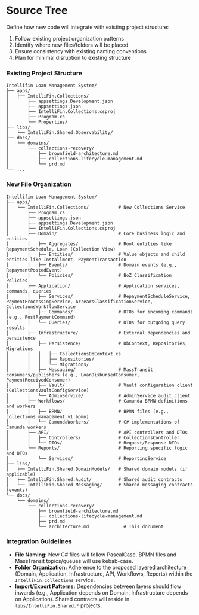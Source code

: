 # Source Tree

Define how new code will integrate with existing project structure:

1. Follow existing project organization patterns
2. Identify where new files/folders will be placed
3. Ensure consistency with existing naming conventions
4. Plan for minimal disruption to existing structure

### Existing Project Structure

```plaintext
Intellifin Loan Management System/
├── apps/
│   ├── IntelliFin.Collections/
│       ├── appsettings.Development.json
│       ├── appsettings.json
│       ├── IntelliFin.Collections.csproj
│       ├── Program.cs
│       └── Properties/
├── libs/
│   └── IntelliFin.Shared.Observability/
├── docs/
│   └── domains/
│       └── collections-recovery/
│           ├── brownfield-architecture.md
│           ├── collections-lifecycle-management.md
│           └── prd.md
└── ...
```

### New File Organization

```plaintext
Intellifin Loan Management System/
├── apps/
│   └── IntelliFin.Collections/           # New Collections Service
│       ├── Program.cs
│       ├── appsettings.json
│       ├── appsettings.Development.json
│       ├── IntelliFin.Collections.csproj
│       ├── Domain/                       # Core business logic and entities
│       │   ├── Aggregates/               # Root entities like RepaymentSchedule, Loan (Collection View)
│       │   ├── Entities/                 # Value objects and child entities like Installment, PaymentTransaction
│       │   ├── Events/                   # Domain events (e.g., RepaymentPostedEvent)
│       │   └── Policies/                 # BoZ Classification Policies
│       ├── Application/                  # Application services, commands, queries
│       │   ├── Services/                 # RepaymentScheduleService, PaymentProcessingService, ArrearsClassificationService, CollectionsWorkflowService
│       │   ├── Commands/                 # DTOs for incoming commands (e.g., PostPaymentCommand)
│       │   └── Queries/                  # DTOs for outgoing query results
│       ├── Infrastructure/               # External dependencies and persistence
│       │   ├── Persistence/              # DbContext, Repositories, Migrations
│       │   │   ├── CollectionsDbContext.cs
│       │   │   ├── Repositories/
│       │   │   └── Migrations/
│       │   ├── Messaging/                # MassTransit consumers/publishers (e.g., LoanDisbursedConsumer, PaymentReceivedConsumer)
│       │   ├── Vault/                    # Vault configuration client (CollectionsVaultConfigService)
│       │   └── AdminService/             # AdminService audit client
│       ├── Workflows/                    # Camunda BPMN definitions and workers
│       │   ├── BPMN/                     # BPMN files (e.g., collections_management_v1.bpmn)
│       │   └── CamundaWorkers/           # C# implementations of Camunda workers
│       ├── API/                          # API controllers and DTOs
│       │   ├── Controllers/              # CollectionsController
│       │   └── DTOs/                     # Request/Response DTOs
│       └── Reports/                      # Reporting specific logic and DTOs
│           └── Services/                 # ReportingService
├── libs/
│   ├── IntelliFin.Shared.DomainModels/   # Shared domain models (if applicable)
│   ├── IntelliFin.Shared.Audit/          # Shared audit contracts
│   └── IntelliFin.Shared.Messaging/      # Shared messaging contracts (events)
└── docs/
    └── domains/
        └── collections-recovery/
            ├── brownfield-architecture.md
            ├── collections-lifecycle-management.md
            ├── prd.md
            └── architecture.md             # This document
```

### Integration Guidelines

-   **File Naming:** New C# files will follow PascalCase. BPMN files and MassTransit topics/queues will use kebab-case.
-   **Folder Organization:** Adherence to the proposed layered architecture (Domain, Application, Infrastructure, API, Workflows, Reports) within the `IntelliFin.Collections` service.
-   **Import/Export Patterns:** Dependencies between layers should flow inwards (e.g., Application depends on Domain, Infrastructure depends on Application). Shared contracts will reside in `libs/IntelliFin.Shared.*` projects.

